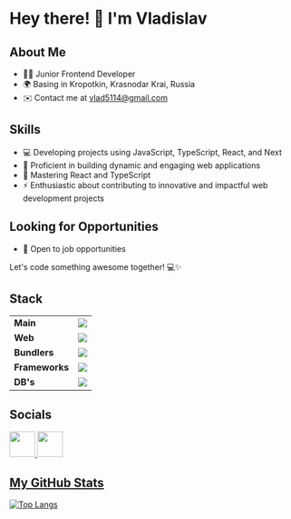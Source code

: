 # Hey there! 👋 I'm Vladislav

## About Me
- 👨‍💻 Junior Frontend Developer
- 🌍 Basing in Kropotkin, Krasnodar Krai, Russia
- ✉️ Contact me at [vlad5114@gmail.com](mailto:vlad5114@gmail.com)

## Skills
- 💻 Developing projects using JavaScript, TypeScript, React, and Next
- 🚀 Proficient in building dynamic and engaging web applications
- 🧠 Mastering React and TypeScript
- ⚡ Enthusiastic about contributing to innovative and impactful web development projects

## Looking for Opportunities
- 👯 Open to job opportunities

Let's code something awesome together! 💻✨

## Stack

<table>
  <tr>
    <td>
      <strong>Main</strong>
    </td>
    <td>
      <img src="https://skillicons.dev/icons?i=js,ts,nodejs" />
    </td>
  </tr>

  <tr>
    <td>
      <strong>Web</strong>
    </td>
    <td>
      <img src="https://skillicons.dev/icons?i=html,css,bootstrap,tailwind,materialui" />
    </td>
  </tr>   

  <tr>
    <td>
      <strong>Bundlers</strong>
    </td>
    <td>
      <img src="https://skillicons.dev/icons?i=webpack,docker" />
    </td>
  </tr>
        
  <tr>
    <td>
      <strong>Frameworks</strong>
    </td>
    <td>
      <img src="https://skillicons.dev/icons?i=react,redux,expressjs,nextjs,threejs,jest" />
    </td>
  </tr>
        
  <tr>
    <td>
      <strong>DB's</strong>
    </td>
    <td>
      <img src="https://skillicons.dev/icons?i=mongo,mysql,supabase" />
    </td>
  </tr>
</table>

      
## Socials

<p align="left">
  <a href="https://t.me/vlad1slove_rus" target="_blank" rel="noreferrer"><img src="https://www.svgrepo.com/show/354443/telegram.svg" width="45" height="45" />
  <a href="https://linkedin.com/in/vlad1slove/" target="_blank" rel="noreferrer"><img src="https://iconmonstr.com/wp-content/g/gd/makefg.php?i=../releases/preview/2012/png/iconmonstr-linkedin-3.png&r=15&g=183&b=255" width="45" height="45" />
</p>

## My GitHub Stats

![Top Langs](https://github-readme-stats.vercel.app/api/top-langs/?username=vlad1slove1&layout=compact)
